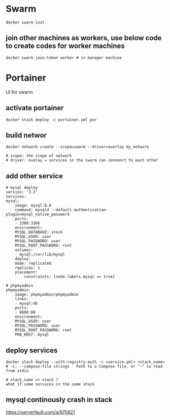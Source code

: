# Swarm

    docker swarm init 

## join other machines as workers, use below code to create codes for worker machines
    docker swarm join-token worker # in manager machine 

# Portainer
UI for swarm


## activate portainer
    docker stack deploy -c portainer.yml por
## build networ
    docker network create --scope=swarm --driver=overlay my_network

    # scope: the scope of network
    # driver: ovelay = services in the swarm can connenct to each other

## add other service
    # mysql deploy
    version: '3.3'
    services:
    mysql:
        image: mysql:8.0
        command: mysqld --default-authentication-plugin=mysql_native_password
        ports:
        - 3306:3306
        environment:
        MYSQL_DATABASE: stock
        MYSQL_USER: user
        MYSQL_PASSWORD: user
        MYSQL_ROOT_PASSWORD: root
        volumes:
        - mysql:/var/lib/mysql
        deploy:
        mode: replicated
        replicas: 1
        placement:
            constraints: [node.labels.mysql == true]

    # phpmyadmin
    phpmyadmin:
        image: phpmyadmin/phpmyadmin
        links:
        - mysql:db
        ports:
        - 8000:80
        environment:
        MYSQL_USER: user
        MYSQL_PASSWORD: user
        MYSQL_ROOT_PASSWORD: root
        PMA_HOST: mysql

## deploy services
    docker stack deploy --with-registry-auth -c <service.yml> <stack_name>
    # -c, --compose-file strings   Path to a Compose file, or "-" to read from stdin

    # stack_name => stack ?
    what if some services in the same stack



## mysql continously crash in stack
https://serverfault.com/a/970821